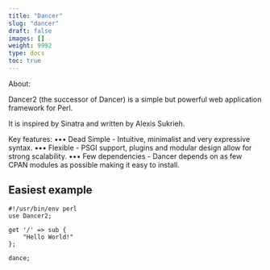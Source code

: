 ```yaml
---
title: "Dancer"
slug: "dancer"
draft: false
images: []
weight: 9992
type: docs
toc: true
---
```


About:

Dancer2 (the successor of Dancer) is a simple but powerful web application framework for Perl.

It is inspired by Sinatra and written by Alexis Sukrieh.

Key features: ••• Dead Simple - Intuitive, minimalist and very expressive syntax. ••• Flexible - PSGI support, plugins and modular design allow for strong scalability. ••• Few dependencies - Dancer depends on as few CPAN modules as possible making it easy to install.


## Easiest example
    #!/usr/bin/env perl
    use Dancer2;

    get '/' => sub {
        "Hello World!"
    };

    dance;
    

